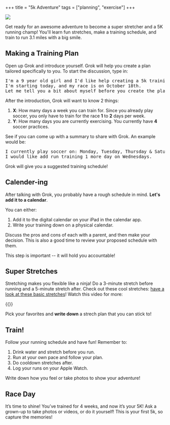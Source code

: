 +++
title = "5k Adventure"
tags = ["planning", "exercise"]
+++

<img class="hero" src="/images/hero/5krace.jpg" />

Get ready for an awesome adventure to become a super stretcher and a 5K running champ! You'll learn fun stretches, make a training schedule, and train to run 3.1 miles with a big smile.

## Making a Training Plan

Open up Grok and introduce yourself. Grok will help you create a plan tailored specifically to you. To start the discussion, type in:

<pre>I'm a 9 year old girl and I'd like help creating a 5k training plan. 
I'm starting today, and my race is on October 18th. 
Let me tell you a bit about myself before you create the plan.</pre>

After the introduction, Grok will want to know 2 things:

1. **X**: How many days a week you can train for. Since you already play soccer, you only have to train for the race **1** to **2** days per week.
2. **Y**: How many days you are currently exercising. You currently have **4** soccer practices.

See if you can come up with a summary to share with Grok. An example would be:

<pre>I currently play soccer on: Monday, Tuesday, Thursday & Saturday. 
I would like add run training 1 more day on Wednesdays.</pre>

Grok will give you a suggested training schedule!

## Calender-ing

After talking with Grok, you probably have a rough schedule in mind. **Let's add it to a calendar**.

You can either:
1. Add it to the digital calendar on your iPad in the calendar app.
2. Write your training down on a physical calendar.

Discuss the pros and cons of each with a parent, and then make your decision. This is also a good time to review your proposed schedule with them.

This step is important -- it will hold you accountable!

## Super Stretches
Stretching makes you flexible like a ninja! Do a 3-minute stretch before running and a 5-minute stretch after. Check out these cool stretches: [have a look at these basic stretches](https://www.mayoclinic.org/healthy-lifestyle/fitness/in-depth/stretching/art-20546848)! Watch this video for more:

{{<youtube UAcO8sb7KWc>}}

Pick your favorites and **write down** a strech plan that you can stick to!

## Train!
Follow your running schedule and have fun! Remember to:
1. Drink water and stretch before you run.
2. Run at your own pace and follow your plan.
3. Do cooldown stretches after.
4. Log your runs on your Apple Watch.

Write down how you feel or take photos to show your adventure!

## Race Day
It’s time to shine! You’ve trained for 4 weeks, and now it’s your 5K! Ask a grown-up to take photos or videos, or do it yourself! This is your first 5k, so capture the memories!









